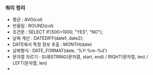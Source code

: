 ### 쿼리 정리
- 평균 : AVG(col)
- 반올림 : ROUND(col)
- 조건문 : SELECT IF(500<1000, "YES", "NO");
- 날짜 계산 : DATEDIFF(date1, date2);
- DATE에서 특정 정보 추출 : MONTH(date)
- 날짜형식 : DATE_FORMAT(date, '%Y-%m-%d')
- 문자열 자르기 : SUBSTRING(문자열, start, end) / RIGHT(문자열, len) / LEFT(문자열, len)
- 